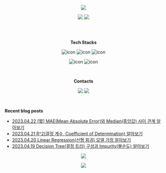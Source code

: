 <p align="center">
<img src="https://capsule-render.vercel.app/api?&type=waving&color=timeAuto&height=180&section=header&text=JS's%20Hub&fontSize=50&animation=fadeIn&fontAlignY=45" />
</p>

<p align="center">
<img src="https://github-readme-stats-git-master-woodywarhol9.vercel.app/api?username=woodywarhol9&show_icons=true&theme=dark">
<a href= "https://solved.ac/woodywarhol9"><img src="http://mazassumnida.wtf/api/generate_badge?boj=woodywarhol9"></a>

</p>

<br>
<br>

<p align="center">
<b>Tech Stacks</b>
</p>

<p align="center">
<img alt= "icon", src ="https://img.shields.io/badge/python-3776AB?style=flat&logo=python&logoColor=white">
<img alt= "icon", src ="https://img.shields.io/badge/mysql-4479A1?style=flat&logo=mysql&logoColor=white">
<img alt= "icon", src ="https://img.shields.io/badge/fastapi-009688?style=flat&logo=fastapi&logoColor=white">
</p>

<p align="center">
<img alt= "icon", src ="https://img.shields.io/badge/pytorch-EE4C2C?style=flat&logo=pytorch&logoColor=white">
<img alt= "icon", src ="https://img.shields.io/badge/pytorchlightning-792EE5?style=flat&logo=pytorchlightning&logoColor=white">
</p> 

<br>
  
<p align="center">
<b>Contacts</b>
</p>

<p align="center">
<a href= "mailto:woodywarhol9@gmail.com"><img src ="https://img.shields.io/badge/gmail-EA4335?style=flat&logo=gmail&logoColor=white"/></a>
<a href= "https://only-wanna.tistory.com/"><img src ="https://img.shields.io/badge/tistory-000000?style=flat&logo=tistory&logoColor=white"/></a>
</p>

<br>


<b>Recent blog posts</b>
- [2023.04.22 [짧] MAE(Mean Absolute Error)와 Median(중앙값) 사이 관계 알아보기](https://only-wanna.tistory.com/entry/%EC%A7%A7-MAEMean-Absolute-Error%EC%99%80-Median%EC%A4%91%EC%95%99%EA%B0%92-%EC%82%AC%EC%9D%B4-%EA%B4%80%EA%B3%84-%EC%95%8C%EC%95%84%EB%B3%B4%EA%B8%B0) <br>
- [2023.04.21 R^2(결정 계수, Coefficient of Determination) 알아보기](https://only-wanna.tistory.com/entry/R2%EA%B2%B0%EC%A0%95-%EA%B3%84%EC%88%98-Coefficient-of-Determination-%EC%95%8C%EC%95%84%EB%B3%B4%EA%B8%B0) <br>
- [2023.04.20 Linear Regression(선형 회귀) 모델 가정 알아보기](https://only-wanna.tistory.com/entry/Linear-Regression%EC%84%A0%ED%98%95-%ED%9A%8C%EA%B7%80-%EB%AA%A8%EB%8D%B8-%EA%B0%80%EC%A0%95-%EC%95%8C%EC%95%84%EB%B3%B4%EA%B8%B0) <br>
- [2023.04.19 Decision Tree(결정 트리) 구성과 Impurity(불순도) 알아보기](https://only-wanna.tistory.com/entry/Decision-Tree%EA%B2%B0%EC%A0%95-%ED%8A%B8%EB%A6%AC-%EA%B5%AC%EC%84%B1%EA%B3%BC-Impurity%EB%B6%88%EC%88%9C%EB%8F%84-%EC%95%8C%EC%95%84%EB%B3%B4%EA%B8%B0) <br>

<p align="center">
<img src="https://hits.seeyoufarm.com/api/count/incr/badge.svg?url=https%3A%2F%2Fgithub.com%2FWoodywarhol9%2Fwoodywarhol9&count_bg=%2379C83D&title_bg=%23555555&icon=&icon_color=%23E7E7E7&title=hits&edge_flat=false" />
</p>

<p align="center">
<img src="https://capsule-render.vercel.app/api?type=waving&color=timeAuto&height=100&section=footer" />
</p>
